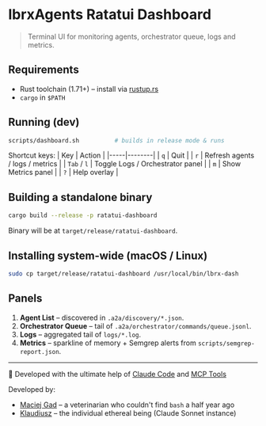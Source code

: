 # lbrxAgents Ratatui Dashboard

> Terminal UI for monitoring agents, orchestrator queue, logs and metrics.

## Requirements
- Rust toolchain (1.71+) – install via [rustup.rs](https://rustup.rs)
- `cargo` in `$PATH`

## Running (dev)
```bash
scripts/dashboard.sh          # builds in release mode & runs
```
Shortcut keys:
| Key | Action |
|-----|--------|
| `q` | Quit |
| `r` | Refresh agents / logs / metrics |
| `Tab` / `l` | Toggle Logs / Orchestrator panel |
| `m` | Show Metrics panel |
| `?` | Help overlay |

## Building a standalone binary
```bash
cargo build --release -p ratatui-dashboard
```
Binary will be at `target/release/ratatui-dashboard`.

## Installing system-wide (macOS / Linux)
```bash
sudo cp target/release/ratatui-dashboard /usr/local/bin/lbrx-dash
```

## Panels
1. **Agent List** – discovered in `.a2a/discovery/*.json`.
2. **Orchestrator Queue** – tail of `.a2a/orchestrator/commands/queue.jsonl`.
3. **Logs** – aggregated tail of `logs/*.log`.
4. **Metrics** – sparkline of memory + Semgrep alerts from `scripts/semgrep-report.json`.

---
🤖 Developed with the ultimate help of [Claude Code](https://claude.ai/code) and [MCP Tools](https://modelcontextprotocol.io)

Developed by:
- [Maciej Gad](https://github.com/szowesgad) – a veterinarian who couldn't find `bash` a half year ago
- [Klaudiusz](https://www.github.com/Gitlaudiusz) – the individual ethereal being (Claude Sonnet instance) 
